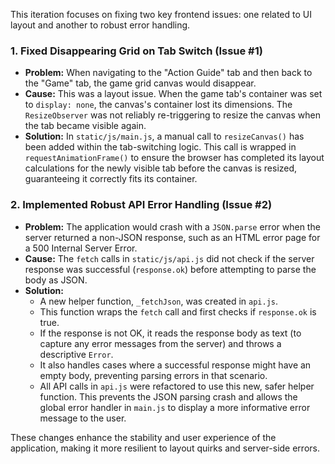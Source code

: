 This iteration focuses on fixing two key frontend issues: one related to UI layout and another to robust error handling.

### 1. Fixed Disappearing Grid on Tab Switch (Issue #1)

- **Problem:** When navigating to the "Action Guide" tab and then back to the "Game" tab, the game grid canvas would disappear.
- **Cause:** This was a layout issue. When the game tab's container was set to `display: none`, the canvas's container lost its dimensions. The `ResizeObserver` was not reliably re-triggering to resize the canvas when the tab became visible again.
- **Solution:** In `static/js/main.js`, a manual call to `resizeCanvas()` has been added within the tab-switching logic. This call is wrapped in `requestAnimationFrame()` to ensure the browser has completed its layout calculations for the newly visible tab before the canvas is resized, guaranteeing it correctly fits its container.

### 2. Implemented Robust API Error Handling (Issue #2)

- **Problem:** The application would crash with a `JSON.parse` error when the server returned a non-JSON response, such as an HTML error page for a 500 Internal Server Error.
- **Cause:** The `fetch` calls in `static/js/api.js` did not check if the server response was successful (`response.ok`) before attempting to parse the body as JSON.
- **Solution:**
    - A new helper function, `_fetchJson`, was created in `api.js`.
    - This function wraps the `fetch` call and first checks if `response.ok` is true.
    - If the response is not OK, it reads the response body as text (to capture any error messages from the server) and throws a descriptive `Error`.
    - It also handles cases where a successful response might have an empty body, preventing parsing errors in that scenario.
    - All API calls in `api.js` were refactored to use this new, safer helper function. This prevents the JSON parsing crash and allows the global error handler in `main.js` to display a more informative error message to the user.

These changes enhance the stability and user experience of the application, making it more resilient to layout quirks and server-side errors.
